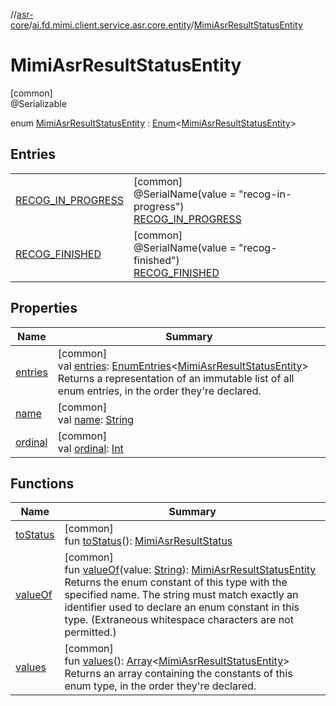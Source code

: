 //[asr-core](../../../index.md)/[ai.fd.mimi.client.service.asr.core.entity](../index.md)/[MimiAsrResultStatusEntity](index.md)

# MimiAsrResultStatusEntity

[common]\
@Serializable

enum [MimiAsrResultStatusEntity](index.md) : [Enum](https://kotlinlang.org/api/core/kotlin-stdlib/kotlin/-enum/index.html)&lt;[MimiAsrResultStatusEntity](index.md)&gt;

## Entries

| | |
|---|---|
| [RECOG_IN_PROGRESS](-r-e-c-o-g_-i-n_-p-r-o-g-r-e-s-s/index.md) | [common]<br>@SerialName(value = &quot;recog-in-progress&quot;)<br>[RECOG_IN_PROGRESS](-r-e-c-o-g_-i-n_-p-r-o-g-r-e-s-s/index.md) |
| [RECOG_FINISHED](-r-e-c-o-g_-f-i-n-i-s-h-e-d/index.md) | [common]<br>@SerialName(value = &quot;recog-finished&quot;)<br>[RECOG_FINISHED](-r-e-c-o-g_-f-i-n-i-s-h-e-d/index.md) |

## Properties

| Name | Summary |
|---|---|
| [entries](entries.md) | [common]<br>val [entries](entries.md): [EnumEntries](https://kotlinlang.org/api/core/kotlin-stdlib/kotlin.enums/-enum-entries/index.html)&lt;[MimiAsrResultStatusEntity](index.md)&gt;<br>Returns a representation of an immutable list of all enum entries, in the order they're declared. |
| [name](-r-e-c-o-g_-f-i-n-i-s-h-e-d/index.md#-372974862%2FProperties%2F115902251) | [common]<br>val [name](-r-e-c-o-g_-f-i-n-i-s-h-e-d/index.md#-372974862%2FProperties%2F115902251): [String](https://kotlinlang.org/api/core/kotlin-stdlib/kotlin/-string/index.html) |
| [ordinal](-r-e-c-o-g_-f-i-n-i-s-h-e-d/index.md#-739389684%2FProperties%2F115902251) | [common]<br>val [ordinal](-r-e-c-o-g_-f-i-n-i-s-h-e-d/index.md#-739389684%2FProperties%2F115902251): [Int](https://kotlinlang.org/api/core/kotlin-stdlib/kotlin/-int/index.html) |

## Functions

| Name | Summary |
|---|---|
| [toStatus](to-status.md) | [common]<br>fun [toStatus](to-status.md)(): [MimiAsrResultStatus](../../ai.fd.mimi.client.service.asr.core/-mimi-asr-result-status/index.md) |
| [valueOf](value-of.md) | [common]<br>fun [valueOf](value-of.md)(value: [String](https://kotlinlang.org/api/core/kotlin-stdlib/kotlin/-string/index.html)): [MimiAsrResultStatusEntity](index.md)<br>Returns the enum constant of this type with the specified name. The string must match exactly an identifier used to declare an enum constant in this type. (Extraneous whitespace characters are not permitted.) |
| [values](values.md) | [common]<br>fun [values](values.md)(): [Array](https://kotlinlang.org/api/core/kotlin-stdlib/kotlin/-array/index.html)&lt;[MimiAsrResultStatusEntity](index.md)&gt;<br>Returns an array containing the constants of this enum type, in the order they're declared. |
